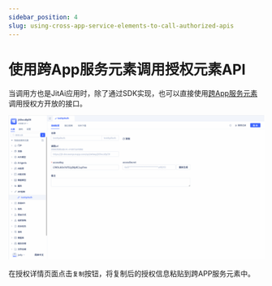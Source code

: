 ```yaml
---
sidebar_position: 4
slug: using-cross-app-service-elements-to-call-authorized-apis
---
```


# 使用跨App服务元素调用授权元素API

当调用方也是JitAi应用时，除了通过SDK实现，也可以直接使用[跨App服务元素](../business-logic-development/creating-service-elements#use-cross-app-service-elements-to-call-authorized-interfaces)调用授权方开放的接口。

![调用授权方接口](./img/api_2025-09-16_14-58-43.gif)

在授权详情页面点击`复制`按钮，将复制后的授权信息粘贴到跨APP服务元素中。

